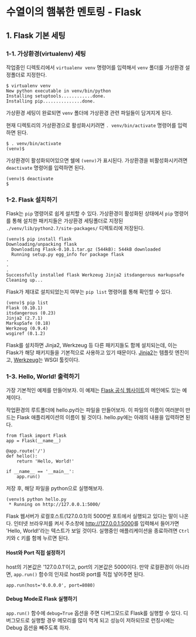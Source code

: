# 수열이의 햄볶한 멘토링 - Flask

## 1. Flask 기본 세팅

### 1-1. 가상환경(virtualenv) 세팅

작업중인 디렉토리에서 `virtualenv venv` 명령어를 입력해서 `venv` 폴더를 가상환경 설정폴더로 지정한다.

```
$ virtualenv venv
New python executable in venv/bin/python
Installing setuptools............done.
Installing pip...............done.
```

가상환경 세팅이 완료되면 `venv` 폴더에 가상환경 관련 파일들이 담겨지게 된다.

현재 디렉토리의 가상환경으로 활성화시키려면 `. venv/bin/activate` 명령어를 입력하면 된다.

```
$ . venv/bin/activate
(venv)$
```

가상환경이 활성화되어있으면 쉘에 `(venv)`가 표시된다. 가상환경을 비활성화시키려면 `deactivate` 명령어를 입력하면 된다.

```
(venv)$ deactivate
$
```



### 1-2. Flask 설치하기

Flask는 `pip` 명령어로 쉽게 설치할 수 있다. 가상환경이 활성화된 상태에서 `pip` 명령어를 통해 설치한 패키지들은 가상환경 세팅폴더로 지정된 `./venv/lib/python2.7/site-packages/` 디렉토리에 저장된다.

```
(venv)$ pip install flask
Downloading/unpacking flask
  Downloading Flask-0.10.1.tar.gz (544kB): 544kB downloaded
  Running setup.py egg_info for package flask
.
.
.
Successfully installed flask Werkzeug Jinja2 itsdangerous markupsafe
Cleaning up...
```

Flask가 제대로 설치되었는지 여부는 `pip list` 명령어를 통해 확인할 수 있다.

```
(venv)$ pip list
Flask (0.10.1)
itsdangerous (0.23)
Jinja2 (2.7.1)
MarkupSafe (0.18)
Werkzeug (0.9.4)
wsgiref (0.1.2)
```

Flask를 설치하면 Jinja2, Werkzeug 등 다른 패키지들도 함께 설치되는데, 이는 Flask가 해당 패키지들을 기본적으로 사용하고 있기 때문이다. [Jinja2][1]는 템플릿 엔진이고, [Werkzeug][2]는 WSGI 툴킷이다.



### 1-3. Hello, World! 출력하기

가장 기본적인 예제를 만들어보자. 이 예제는 [Flask 공식 웹사이트](http://flask.pocoo.org/)의 메인에도 있는 예제이다.

작업환경의 루트폴더에 hello.py라는 파일을 만들어보자. 이 파일의 이름이 여러분이 만드는 Flask 애플리케이션의 이름이 될 것이다. hello.py에는 아래의 내용을 입력하면 된다.

```
from flask import Flask
app = Flask(__name__)

@app.route('/')
def hello():
	return 'Hello, World!'

if __name__ == '__main__':
	app.run()
```

저장 후, 해당 파일을 python으로 실행해보자.

```
(venv)$ python hello.py
 * Running on http://127.0.0.1:5000/
```

Flask 웹서버가 로컬호스트(127.0.0.1)의 5000번 포트에서 실행되고 있다는 말이 나온다. 인터넷 브라우저를 켜서 주소창에 <http://127.0.0.1:5000>를 입력해서 들어가면 'Hello, World!'라는 텍스트가 보일 것이다. 실행중인 애플리케이션을 종료하려면 `Ctrl`키와 `C` 키를 함께 누르면 된다.


#### Host와 Port 직접 설정하기

host의 기본값은 '127.0.0.1'이고, port의 기본값은 5000이다. 만약 로컬환경이 아니라면, `app.run()` 함수의 인자로 host와 port를 직접 넣어주면 된다.

```
app.run(host='0.0.0.0', port=8080)
```


#### Debug Mode로 Flask 실행하기

`app.run()` 함수에 `debug=True` 옵션을 주면 디버그모드로 Flask를 실행할 수 있다. 디버그모드로 실행할 경우 메모리를 많이 먹게 되고 성능이 저하되므로 런칭시에는 Debug 옵션을 빼주도록 하자.



[1]: [http://jinja.pocoo.org/docs/] "Jinja2 Documentation"
[2]: [http://werkzeug.pocoo.org/docs/] "Werkzeug Documentation"